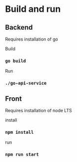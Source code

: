 # Build and run


## Backend

Requires installation of go

Build
### `go build`

Run
### `./go-api-service`

## Front

Requires installation of node LTS

install
### `npm install`

run
### `npm run start`

